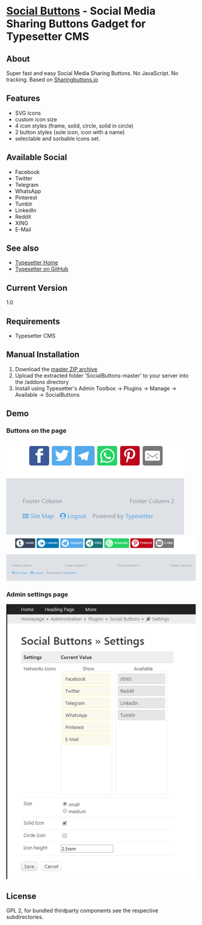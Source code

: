 # [Social Buttons](https://github.com/mahotilo/SocialButtons) - Social Media Sharing Buttons Gadget for Typesetter CMS

## About
Super fast and easy Social Media Sharing Buttons. No JavaScript. No tracking.
Based on [Sharingbuttons.io](https://sharingbuttons.io)

## Features
* SVG icons
* custom icon size
* 4 icon styles (frame, solid, circle, solid in circle)
* 2 button styles (sole icon, icon with a name)
* selectable and sorbable icons set.


## Available Social
* Facebook
* Twitter
* Telegram
* WhatsApp
* Pinterest
* Tumblr
* LinkedIn
* Reddit
* XING
* E-Mail


## See also 
* [Typesetter Home](http://www.typesettercms.com)
* [Typesetter on GitHub](https://github.com/Typesetter/Typesetter)


## Current Version 
1.0


## Requirements
* Typesetter CMS


## Manual Installation
1. Download the [master ZIP archive](https://github.com/mahotilo/SocialButtons/archive/master.zip)
2. Upload the extracted folder 'SocialButtons-master' to your server into the /addons directory
3. Install using Typesetter's Admin Toolbox &rarr; Plugins &rarr; Manage &rarr; Available &rarr; SocialButtons


## Demo
### Buttons on the page
![image](demo/site1.png)
![image](demo/site2.png)

### Admin settings page
![image](demo/admin.png)

## License
GPL 2, for bundled thirdparty components see the respective subdirectories.
